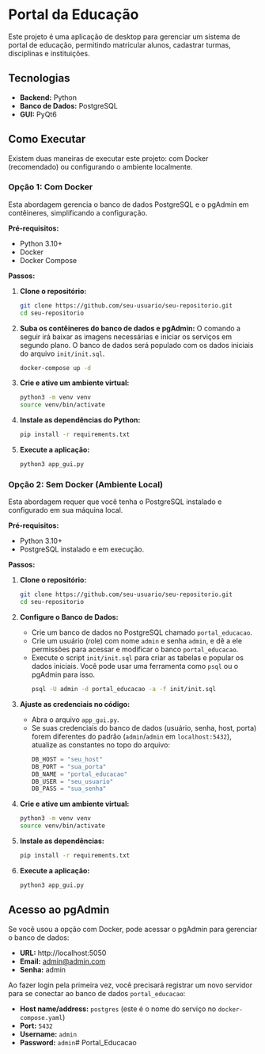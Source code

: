 # Portal da Educação

Este projeto é uma aplicação de desktop para gerenciar um sistema de portal de educação, permitindo matricular alunos, cadastrar turmas, disciplinas e instituições.

## Tecnologias

* **Backend:** Python
* **Banco de Dados:** PostgreSQL
* **GUI:** PyQt6

## Como Executar

Existem duas maneiras de executar este projeto: com Docker (recomendado) ou configurando o ambiente localmente.

### Opção 1: Com Docker

Esta abordagem gerencia o banco de dados PostgreSQL e o pgAdmin em contêineres, simplificando a configuração.

**Pré-requisitos:**
* Python 3.10+
* Docker
* Docker Compose

**Passos:**

1. **Clone o repositório:**
   ```bash
   git clone https://github.com/seu-usuario/seu-repositorio.git
   cd seu-repositorio
   ```

2. **Suba os contêineres do banco de dados e pgAdmin:**
   O comando a seguir irá baixar as imagens necessárias e iniciar os serviços em segundo plano. O banco de dados será populado com os dados iniciais do arquivo `init/init.sql`.
   ```bash
   docker-compose up -d
   ```

3. **Crie e ative um ambiente virtual:**
   ```bash
   python3 -m venv venv
   source venv/bin/activate
   ```

4. **Instale as dependências do Python:**
   ```bash
   pip install -r requirements.txt
   ```

5. **Execute a aplicação:**
   ```bash
   python3 app_gui.py
   ```

### Opção 2: Sem Docker (Ambiente Local)

Esta abordagem requer que você tenha o PostgreSQL instalado e configurado em sua máquina local.

**Pré-requisitos:**
* Python 3.10+
* PostgreSQL instalado e em execução.

**Passos:**

1. **Clone o repositório:**
   ```bash
   git clone https://github.com/seu-usuario/seu-repositorio.git
   cd seu-repositorio
   ```

2. **Configure o Banco de Dados:**
   - Crie um banco de dados no PostgreSQL chamado `portal_educacao`.
   - Crie um usuário (role) com nome `admin` e senha `admin`, e dê a ele permissões para acessar e modificar o banco `portal_educacao`.
   - Execute o script `init/init.sql` para criar as tabelas e popular os dados iniciais. Você pode usar uma ferramenta como `psql` ou o pgAdmin para isso.
     ```bash
     psql -U admin -d portal_educacao -a -f init/init.sql
     ```

3. **Ajuste as credenciais no código:**
   - Abra o arquivo `app_gui.py`.
   - Se suas credenciais do banco de dados (usuário, senha, host, porta) forem diferentes do padrão (`admin`/`admin` em `localhost:5432`), atualize as constantes no topo do arquivo:
     ```python
     DB_HOST = "seu_host"
     DB_PORT = "sua_porta"
     DB_NAME = "portal_educacao"
     DB_USER = "seu_usuario"
     DB_PASS = "sua_senha"
     ```

4. **Crie e ative um ambiente virtual:**
   ```bash
   python3 -m venv venv
   source venv/bin/activate
   ```

5. **Instale as dependências:**
   ```bash
   pip install -r requirements.txt
   ```

6. **Execute a aplicação:**
   ```bash
   python3 app_gui.py
   ```

## Acesso ao pgAdmin

Se você usou a opção com Docker, pode acessar o pgAdmin para gerenciar o banco de dados:

* **URL:** http://localhost:5050
* **Email:** admin@admin.com
* **Senha:** admin

Ao fazer login pela primeira vez, você precisará registrar um novo servidor para se conectar ao banco de dados `portal_educacao`:
* **Host name/address:** `postgres` (este é o nome do serviço no `docker-compose.yaml`)
* **Port:** `5432`
* **Username:** `admin`
* **Password:** `admin`# Portal_Educacao
